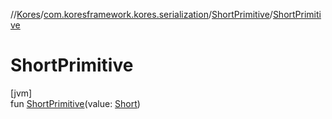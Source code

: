 //[Kores](../../../index.md)/[com.koresframework.kores.serialization](../index.md)/[ShortPrimitive](index.md)/[ShortPrimitive](-short-primitive.md)

# ShortPrimitive

[jvm]\
fun [ShortPrimitive](-short-primitive.md)(value: [Short](https://kotlinlang.org/api/latest/jvm/stdlib/kotlin/-short/index.html))
